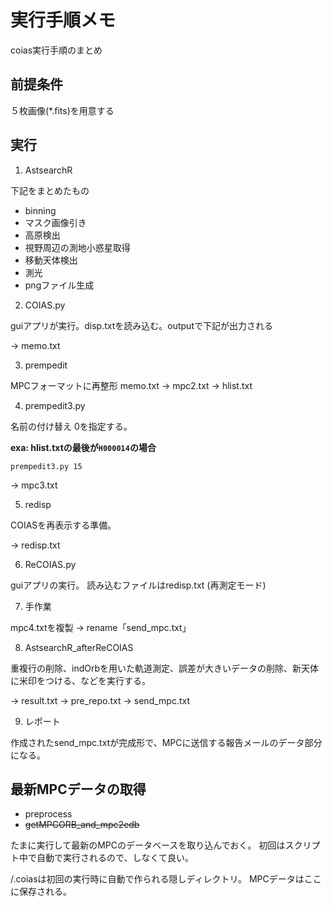 # 実行手順メモ

coias実行手順のまとめ

## 前提条件

５枚画像(*.fits)を用意する

## 実行

1. AstsearchR

下記をまとめたもの

* binning
* マスク画像引き
* 高原検出
* 視野周辺の測地小惑星取得
* 移動天体検出
* 測光
* pngファイル生成

2. COIAS.py

guiアプリが実行。disp.txtを読み込む。outputで下記が出力される

-> memo.txt

3. prempedit

MPCフォーマットに再整形
memo.txt -> mpc2.txt -> hlist.txt

4. prempedit3.py

名前の付け替え
0を指定する。

__exa: hlist.txtの最後が`H000014`の場合__

```prempedit3.py 15```

-> mpc3.txt

5. redisp

COIASを再表示する準備。

-> redisp.txt

6. ReCOIAS.py

guiアプリの実行。
読み込むファイルはredisp.txt
(再測定モード)

7. 手作業

mpc4.txtを複製 -> rename「send_mpc.txt」

8. AstsearchR_afterReCOIAS

重複行の削除、indOrbを用いた軌道測定、誤差が大きいデータの削除、新天体に米印をつける、などを実行する。

-> result.txt -> pre_repo.txt -> send_mpc.txt

9. レポート

作成されたsend_mpc.txtが完成形で、MPCに送信する報告メールのデータ部分になる。

## 最新MPCデータの取得

* preprocess
* ~~getMPCORB_and_mpc2edb~~

 たまに実行して最新のMPCのデータベースを取り込んでおく。 初回はスクリプト中で自動で実行されるので、しなくて良い。
 
 /.coiasは初回の実行時に自動で作られる隠しディレクトリ。
 MPCデータはここに保存される。
